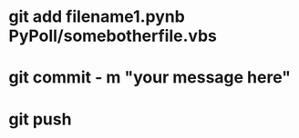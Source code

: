 # git add filename1.pynb PyPoll/somebotherfile.vbs
# git commit - m "your message here" 
# git push 
